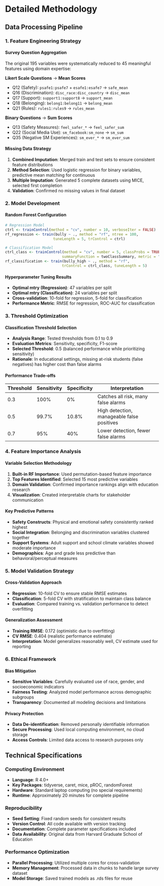 # Detailed Methodology

## Data Processing Pipeline

### 1. Feature Engineering Strategy

#### Survey Question Aggregation
The original 195 variables were systematically reduced to 45 meaningful features using domain expertise:

**Likert Scale Questions** → **Mean Scores**
- Q12 (Safety): `psafe1:psafe7` + `esafe1:esafe7` → `safe_mean`
- Q16 (Discrimination): `disc_race:disc_country` → `disc_mean`
- Q17 (Support): `support1:support8` → `support_mean`
- Q18 (Belonging): `belong1:belong11` → `belong_mean`
- Q21 (Rules): `rules1:rules9` → `rules_mean`

**Binary Questions** → **Sum Scores**
- Q13 (Safety Measures): `feel_safer_*` → `feel_safer_sum`
- Q22 (Social Media Use): `sm_facebook:sm_none` → `sm_sum`
- Q35 (Negative SM Experiences): `sm_ever_*` → `sm_ever_sum`

#### Missing Data Strategy
1. **Combined Imputation**: Merged train and test sets to ensure consistent feature distributions
2. **Method Selection**: Used logistic regression for binary variables, predictive mean matching for continuous
3. **Multiple Imputation**: Generated 5 complete datasets using MICE, selected first completion
4. **Validation**: Confirmed no missing values in final dataset

### 2. Model Development

#### Random Forest Configuration
```r
# Regression Model
ctrl <- trainControl(method = "cv", number = 10, verboseIter = FALSE)
rf_regression <- train(bully ~ ., method = "rf", ntree = 100, 
                      tuneLength = 5, trControl = ctrl)

# Classification Model  
ctrl_class <- trainControl(method = "cv", number = 5, classProbs = TRUE,
                          summaryFunction = twoClassSummary, metric = "ROC")
rf_classification <- train(bully_high ~ ., method = "rf", 
                          trControl = ctrl_class, tuneLength = 5)
```

#### Hyperparameter Tuning Results
- **Optimal mtry (Regression)**: 47 variables per split
- **Optimal mtry (Classification)**: 24 variables per split  
- **Cross-validation**: 10-fold for regression, 5-fold for classification
- **Performance Metric**: RMSE for regression, ROC-AUC for classification

### 3. Threshold Optimization

#### Classification Threshold Selection
- **Analysis Range**: Tested thresholds from 0.1 to 0.9
- **Evaluation Metrics**: Sensitivity, specificity, F1-score
- **Selected Threshold**: 0.5 (balanced performance while prioritizing sensitivity)
- **Rationale**: In educational settings, missing at-risk students (false negatives) has higher cost than false alarms

#### Performance Trade-offs
| Threshold | Sensitivity | Specificity | Interpretation |
|-----------|-------------|-------------|----------------|
| 0.3 | 100% | 0% | Catches all risk, many false alarms |
| 0.5 | 99.7% | 10.8% | High detection, manageable false positives |
| 0.7 | 95% | 40% | Lower detection, fewer false alarms |

### 4. Feature Importance Analysis

#### Variable Selection Methodology
1. **Built-in RF Importance**: Used permutation-based feature importance
2. **Top Features Identified**: Selected 15 most predictive variables
3. **Domain Validation**: Confirmed importance rankings align with education research
4. **Visualization**: Created interpretable charts for stakeholder communication

#### Key Predictive Patterns
- **Safety Constructs**: Physical and emotional safety consistently ranked highest
- **Social Integration**: Belonging and discrimination variables clustered together
- **Support Systems**: Adult support and school climate variables showed moderate importance
- **Demographics**: Age and grade less predictive than behavioral/perceptual measures

### 5. Model Validation Strategy

#### Cross-Validation Approach
- **Regression**: 10-fold CV to ensure stable RMSE estimates
- **Classification**: 5-fold CV with stratification to maintain class balance
- **Evaluation**: Compared training vs. validation performance to detect overfitting

#### Generalization Assessment
- **Training RMSE**: 0.172 (optimistic due to overfitting)
- **CV RMSE**: 0.404 (realistic performance estimate)
- **Interpretation**: Model generalizes reasonably well, CV estimate used for reporting

### 6. Ethical Framework

#### Bias Mitigation
- **Sensitive Variables**: Carefully evaluated use of race, gender, and socioeconomic indicators
- **Fairness Testing**: Analyzed model performance across demographic subgroups
- **Transparency**: Documented all modeling decisions and limitations

#### Privacy Protection
- **Data De-identification**: Removed personally identifiable information
- **Secure Processing**: Used local computing environment, no cloud storage
- **Access Controls**: Limited data access to research purposes only

## Technical Specifications

### Computing Environment
- **Language**: R 4.0+
- **Key Packages**: tidyverse, caret, mice, pROC, randomForest
- **Hardware**: Standard laptop computing (no special requirements)
- **Runtime**: Approximately 20 minutes for complete pipeline

### Reproducibility
- **Seed Setting**: Fixed random seeds for consistent results
- **Version Control**: All code available with version tracking
- **Documentation**: Complete parameter specifications included
- **Data Availability**: Original data from Harvard Graduate School of Education

### Performance Optimization
- **Parallel Processing**: Utilized multiple cores for cross-validation
- **Memory Management**: Processed data in chunks to handle large survey dataset
- **Model Storage**: Saved trained models as .rds files for reuse
